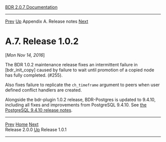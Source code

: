   [BDR 2.0.7 Documentation](README.md)                                                                                            
  ----------------------------------------------------------- ---------------------------------------- --------------------------- -----------------------------------------------------------
  [Prev](release-2.0.0.md "Release 2.0.0")   [Up](releasenotes.md)    Appendix A. Release notes    [Next](release-1.0.1.md "Release 1.0.1")  


# A.7. Release 1.0.2

[*Mon Nov 14, 2016*]

The BDR 1.0.2 maintenance release fixes an intermittent failure in
[bdr_init_copy] caused by failure to wait until promotion
of a copied node has fully completed. (#255).

Also fixes failure to replicate the `ch_timeframe` argument to
peers when user defined conflict handlers are created.

Alongside the bdr-plugin 1.0.2 release, BDR-Postgres is updated to
9.4.10, including all fixes and improvements from PostgreSQL 9.4.10. See
[the PostgreSQL 9.4.10 release
notes](https://www.postgresql.org/docs/9.4/static/release-9-4-10.html).



  ------------------------------------------- ---------------------------------------- -------------------------------------------
  [Prev](release-2.0.0.md)      [Home](README.md)       [Next](release-1.0.1.md)  
  Release 2.0.0                                [Up](releasenotes.md)                                Release 1.0.1
  ------------------------------------------- ---------------------------------------- -------------------------------------------
